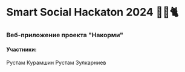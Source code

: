# Smart Social Hackaton 2024 🚀🐶🐈

### Веб-приложение проекта "Накорми"

#### Участники:
Рустам Курамшин
Рустам Зулкарниев
